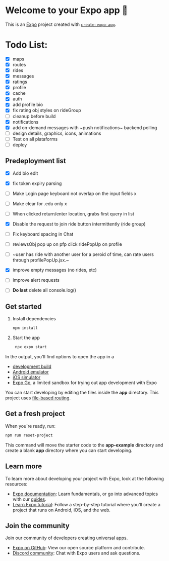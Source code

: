 # Welcome to your Expo app 👋
This is an [Expo](https://expo.dev) project created with [`create-expo-app`](https://www.npmjs.com/package/create-expo-app).

# Todo List:

- [X] maps
- [X] routes
- [X] rides
- [X] messages
- [X] ratings
- [X] profile
- [X] cache
- [X] auth
- [X] add profile bio
- [x] fix rating obj styles on rideGroup
- [ ] cleanup before build
- [X] notifications
- [X] add on-demand messages with ~push notifications~ backend polling 
- [ ] design details, graphics, icons, animations
- [ ] Test on all plataforms
- [ ] deploy

## Predeployment list
- [X] Add bio edit
- [X] fix token expiry parsing
- [ ] Make Login page keyboard not overlap on the input fields x
- [ ] Make clear for .edu only x
- [ ] When clicked return/enter location, grabs first query in list
- [X] Disable the request to join ride button intermittently (ride group)
- [ ] Fix keyboard spacing in Chat
- [ ] reviewsObj pop up on pfp click ridePopUp on profile
- [ ] ~user has ride with another user for a peroid of time, can rate users through profilePopUp.jsx.~
- [x] improve empty messages (no rides, etc)
- [ ] improve alert requests
- [ ] **Do last** delete all console.log()


## Get started

1. Install dependencies

   ```bash
   npm install
   ```

2. Start the app

   ```bash
    npx expo start
   ```

In the output, you'll find options to open the app in a

- [development build](https://docs.expo.dev/develop/development-builds/introduction/)
- [Android emulator](https://docs.expo.dev/workflow/android-studio-emulator/)
- [iOS simulator](https://docs.expo.dev/workflow/ios-simulator/)
- [Expo Go](https://expo.dev/go), a limited sandbox for trying out app development with Expo

You can start developing by editing the files inside the **app** directory. This project uses [file-based routing](https://docs.expo.dev/router/introduction).

## Get a fresh project

When you're ready, run:

```bash
npm run reset-project
```

This command will move the starter code to the **app-example** directory and create a blank **app** directory where you can start developing.

## Learn more

To learn more about developing your project with Expo, look at the following resources:

- [Expo documentation](https://docs.expo.dev/): Learn fundamentals, or go into advanced topics with our [guides](https://docs.expo.dev/guides).
- [Learn Expo tutorial](https://docs.expo.dev/tutorial/introduction/): Follow a step-by-step tutorial where you'll create a project that runs on Android, iOS, and the web.

## Join the community

Join our community of developers creating universal apps.

- [Expo on GitHub](https://github.com/expo/expo): View our open source platform and contribute.
- [Discord community](https://chat.expo.dev): Chat with Expo users and ask questions.
